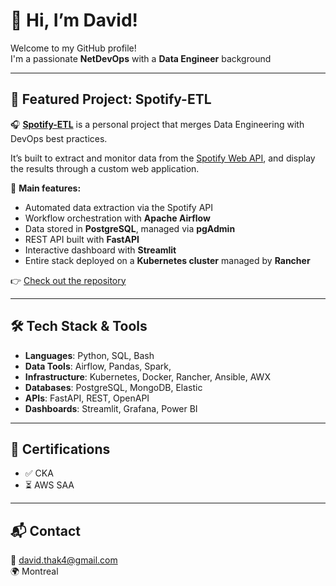 # 👋 Hi, I’m David!

Welcome to my GitHub profile!  
I'm a passionate **NetDevOps** with a **Data Engineer** background

---

## 🚀 Featured Project: Spotify-ETL

🎧 [**Spotify-ETL**](https://github.com/datha4/spotify-etl) is a personal project that merges Data Engineering with DevOps best practices.

It’s built to extract and monitor data from the [Spotify Web API](https://developer.spotify.com/documentation/web-api), and display the results through a custom web application.

🔧 **Main features:**
- Automated data extraction via the Spotify API
- Workflow orchestration with **Apache Airflow**
- Data stored in **PostgreSQL**, managed via **pgAdmin**
- REST API built with **FastAPI**
- Interactive dashboard with **Streamlit**
- Entire stack deployed on a **Kubernetes cluster** managed by **Rancher**

👉 [Check out the repository](https://github.com/datha4/spotify-etl)

---

## 🛠️ Tech Stack & Tools

- **Languages**: Python, SQL, Bash
- **Data Tools**: Airflow, Pandas, Spark,
- **Infrastructure**: Kubernetes, Docker, Rancher, Ansible, AWX
- **Databases**: PostgreSQL, MongoDB, Elastic
- **APIs**: FastAPI, REST, OpenAPI
- **Dashboards**: Streamlit, Grafana, Power BI

---

## 💼 Certifications

- ✅ CKA
- ⏳ AWS SAA

---

## 📬 Contact

📧 david.thak4@gmail.com  
🌍 Montreal
